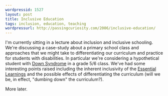 ```yaml
---
wordpressid: 1527
layout: post
title: Inclusive Education
tags: inclusion, education, teaching
wordpressurl: http://passingcuriosity.com/2006/inclusive-education/
---
```


I'm currently sitting in a lecture about inclusion and inclusive schooling. We're discussing a case-study about a primary school class and approaches that we might take to differentiating our curriculum and practice for students with disabilities. In particular we're considering a hypothetical student with <a href="http://en.wikipedia.org/wiki/Down_syndrome">Down Syndrome</a> in a grade 5/6 class. We've had some interesting points raised including the inherent inclusivity of the <a href="http://www.ltag.education.tas.gov.au/references.htm#ELsresources">Essential Learnings</a> and the possible effects of differentiating the curriculum (will we be, in effect, "dumbing down" the curriculum?).

More later.
